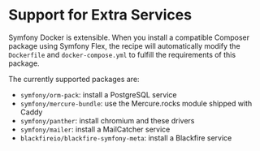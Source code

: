 # Support for Extra Services

Symfony Docker is extensible. When you install a compatible Composer package using Symfony Flex,
the recipe will automatically modify the `Dockerfile` and `docker-compose.yml` to fulfill the requirements of this
package.

The currently supported packages are:

* `symfony/orm-pack`: install a PostgreSQL service
* `symfony/mercure-bundle`: use the Mercure.rocks module shipped with Caddy
* `symfony/panther`: install chromium and these drivers
* `symfony/mailer`: install a MailCatcher service
* `blackfireio/blackfire-symfony-meta`: install a Blackfire service
